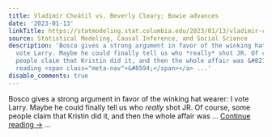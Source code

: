```yaml
---
title: Vladimír Chvátil vs. Beverly Cleary; Bowie advances
date: '2023-01-13'
linkTitle: https://statmodeling.stat.columbia.edu/2023/01/13/vladimir-chvatil-vs-beverly-cleary-bowie-advances/
source: Statistical Modeling, Causal Inference, and Social Science
description: 'Bosco gives a strong argument in favor of the winking hat wearer: I
  vote Larry. Maybe he could finally tell us who *really* shot JR. Of course, some
  people claim that Kristin did it, and then the whole affair was &#8230; <a href="https://statmodeling.stat.columbia.edu/2023/01/13/vladimir-chvatil-vs-beverly-cleary-bowie-advances/">Continue
  reading <span class="meta-nav">&#8594;</span></a> ...'
disable_comments: true
---
```

Bosco gives a strong argument in favor of the winking hat wearer: I vote Larry. Maybe he could finally tell us who *really* shot JR. Of course, some people claim that Kristin did it, and then the whole affair was &#8230; <a href="https://statmodeling.stat.columbia.edu/2023/01/13/vladimir-chvatil-vs-beverly-cleary-bowie-advances/">Continue reading <span class="meta-nav">&#8594;</span></a> ...